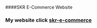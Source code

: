 ####SKR E-Commerce Website
### My website click <a href="https://skr-e-commerce.netlify.app/" target="_blank"> skr-e-commerce</a>
